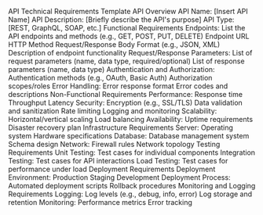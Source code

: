 API Technical Requirements Template
API Overview
API Name: [Insert API Name]
API Description: [Briefly describe the API's purpose]
API Type: [REST, GraphQL, SOAP, etc.]
Functional Requirements
Endpoints: List the API endpoints and methods (e.g., GET, POST, PUT, DELETE)
Endpoint URL
HTTP Method
Request/Response Body Format (e.g., JSON, XML)
Description of endpoint functionality
Request/Response Parameters:
List of request parameters (name, data type, required/optional)
List of response parameters (name, data type)
Authentication and Authorization:
Authentication methods (e.g., OAuth, Basic Auth)
Authorization scopes/roles
Error Handling:
Error response format
Error codes and descriptions
Non-Functional Requirements
Performance:
Response time
Throughput
Latency
Security:
Encryption (e.g., SSL/TLS)
Data validation and sanitization
Rate limiting
Logging and monitoring
Scalability:
Horizontal/vertical scaling
Load balancing
Availability:
Uptime requirements
Disaster recovery plan
Infrastructure Requirements
Server:
Operating system
Hardware specifications
Database:
Database management system
Schema design
Network:
Firewall rules
Network topology
Testing Requirements
Unit Testing:
Test cases for individual components
Integration Testing:
Test cases for API interactions
Load Testing:
Test cases for performance under load
Deployment Requirements
Deployment Environment:
Production
Staging
Development
Deployment Process:
Automated deployment scripts
Rollback procedures
Monitoring and Logging Requirements
Logging:
Log levels (e.g., debug, info, error)
Log storage and retention
Monitoring:
Performance metrics
Error tracking
